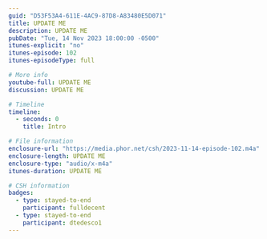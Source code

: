 ```yaml
---
guid: "D53F53A4-611E-4AC9-87D8-A83480E5D071"
title: UPDATE ME
description: UPDATE ME 
pubDate: "Tue, 14 Nov 2023 18:00:00 -0500"
itunes-explicit: "no"
itunes-episode: 102
itunes-episodeType: full

# More info
youtube-full: UPDATE ME
discussion: UPDATE ME

# Timeline
timeline:
  - seconds: 0
    title: Intro

# File information
enclosure-url: "https://media.phor.net/csh/2023-11-14-episode-102.m4a"
enclosure-length: UPDATE ME
enclosure-type: "audio/x-m4a"
itunes-duration: UPDATE ME

# CSH information
badges:
  - type: stayed-to-end
    participant: fulldecent
  - type: stayed-to-end
    participant: dtedesco1
---
```

